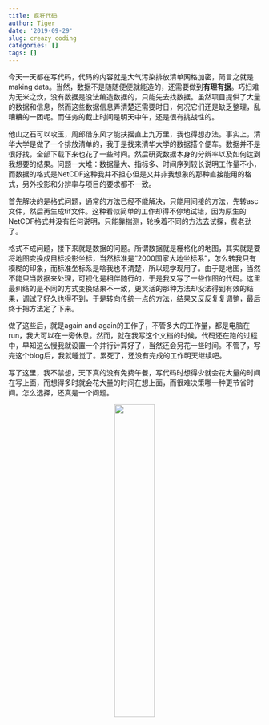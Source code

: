 ```yaml
---
title: 疯狂代码
author: Tiger
date: '2019-09-29'
slug: creazy coding
categories: []
tags: []
---
```


今天一天都在写代码，代码的内容就是大气污染排放清单网格加密，简言之就是making data。当然，数据不是随随便便就能造的，还需要做到**有理有据**。巧妇难为无米之炊，没有数据是没法编造数据的，只能先去找数据。虽然项目提供了大量的数据和信息，然而这些数据信息弄清楚还需要时日，何况它们还是缺乏整理，乱糟糟的一团呢。而任务的截止时间是明天中午，还是很有挑战性的。

他山之石可以攻玉，周郎借东风才能扶摇直上九万里，我也得想办法。事实上，清华大学是做了一个排放清单的，我于是找来清华大学的数据搭个便车。数据并不是很好找，全部下载下来也花了一些时间。然后研究数据本身的分辨率以及如何达到我想要的结果。问题一大堆：数据量大、指标多、时间序列较长说明工作量不小，而数据的格式是NetCDF这种我并不担心但是又并非我想象的那种直接能用的格式，另外投影和分辨率与项目的要求都不一致。

首先解决的是格式问题，通常的方法已经不能解决，只能用间接的方法，先转asc文件，然后再生成tif文件。这种看似简单的工作却得不停地试错，因为原生的NetCDF格式并没有任何说明，只能靠揣测，轮换着不同的方法去试探，费老劲了。

格式不成问题，接下来就是数据的问题。所谓数据就是栅格化的地图，其实就是要将地图变换成目标投影坐标，当然标准是“2000国家大地坐标系”，怎么转我只有模糊的印象，而标准坐标系是啥我也不清楚，所以现学现用了。由于是地图，当然不能只当数据来处理，可视化是相伴随行的，于是我又写了一些作图的代码。这里最纠结的是不同的方式变换结果不一致，更灵活的那种方法却没法得到有效的结果，调试了好久也得不到，于是转向传统一点的方法，结果又反反复复调整，最后终于把方法定了下来。

做了这些后，就是again and again的工作了，不管多大的工作量，都是电脑在run，我大可以在一旁休息。然而，就在我写这个文档的时候，代码还在跑的过程中，早知这么慢我就设置一个并行计算好了，当然还会另花一些时间。不管了，写完这个blog后，我就睡觉了。累死了，还没有完成的工作明天继续吧。

写了这里，我不禁想，天下真的没有免费午餐，写代码时想得少就会花大量的时间在写上面，而想得多时就会花大量的时间在想上面，而很难决策哪一种更节省时间。怎么选择，还真是一个问题。

<div align="center"><img src="/figure/2019-09-29/fig4.jpg" width="40%" \></div>
